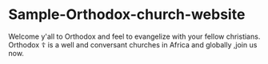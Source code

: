 # Sample-Orthodox-church-website
Welcome y'all to Orthodox and feel to evangelize with your fellow christians.
Orthodox ☦ is a well and conversant churches in Africa and globally ,join us now.

